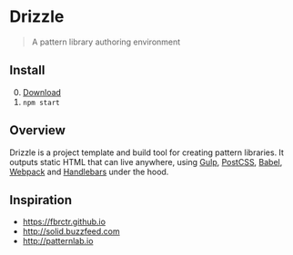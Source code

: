 # Drizzle

> A pattern library authoring environment

## Install

0. [Download](https://github.com/cloudfour/drizzle/archive/master.zip)
0. `npm start`

## Overview

Drizzle is a project template and build tool for creating pattern libraries. It outputs static HTML that can live anywhere, using [Gulp], [PostCSS], [Babel], [Webpack] and [Handlebars] under the hood.

## Inspiration

- https://fbrctr.github.io
- http://solid.buzzfeed.com
- http://patternlab.io

[Gulp]: http://gulpjs.com
[PostCSS]: http://postcss.org
[Babel]: https://babeljs.io
[Webpack]: https://webpack.github.io
[Handlebars]: http://handlebarsjs.com
